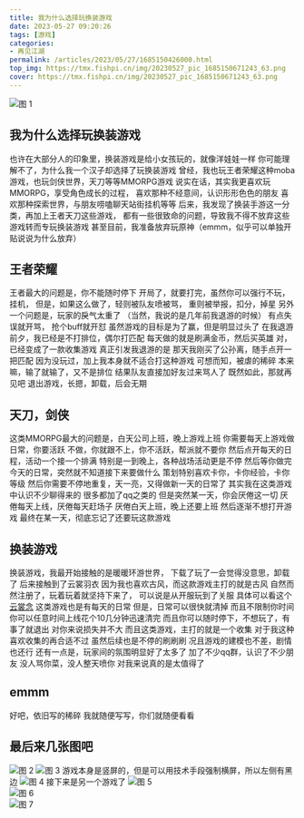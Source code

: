 ```yaml
---
title: 我为什么选择玩换装游戏
date: 2023-05-27 09:20:26
tags: [游戏]
categories: 
- 再见江湖
permalink: /articles/2023/05/27/1685150426000.html
top_img: https://tmx.fishpi.cn/img/20230527_pic_1685150671243_63.png
cover: https://tmx.fishpi.cn/img/20230527_pic_1685150671243_63.png
---
```


![图 1](https://tmx.fishpi.cn/img/20230527_pic_1685150671243_63.png)  

## 我为什么选择玩换装游戏
也许在大部分人的印象里，换装游戏是给小女孩玩的，就像洋娃娃一样
你可能理解不了，为什么我一个汉子却选择了玩换装游戏
曾经，我也玩王者荣耀这种moba游戏，也玩剑侠世界，天刀等等MMORPG游戏
说实在话，其实我更喜欢玩MMORPG，享受角色成长的过程，
喜欢那种不经意间，认识形形色色的朋友
喜欢那种探索世界，与朋友唠嗑聊天站街挂机等等
后来，我发现了换装手游这一分类，再加上王者天刀这些游戏，
都有一些很致命的问题，导致我不得不放弃这些游戏转而专玩换装游戏
甚至目前，我准备放弃玩原神（emmm，似乎可以单独开贴说说为什么放弃）


## 王者荣耀
王者最大的问题是，你不能随时停下
开局了，就要打完，虽然你可以强行不玩，挂机，
但是，如果这么做了，轻则被队友喷被骂，
重则被举报，扣分，掉星
另外一个问题是，玩家的戾气太重了
（当然，我说的是几年前我退游的时候）
有点失误就开骂， 抢个buff就开怼
虽然游戏的目标是为了赢，但是明显过头了
在我退游前夕，我已经是不打排位，偶尔打匹配
每天做的就是刷满金币，然后买英雄
对，已经变成了一款收集游戏
真正引发我退游的是
那天我刚买了公孙离，随手点开一把匹配
因为没玩过，加上我本身就不适合打这种游戏
可想而知，被虐的稀碎
本来嘛，输了就输了，又不是排位
结果队友直接加好友过来骂人了
既然如此，那就再见吧
退出游戏，长摁，卸载，后会无期

## 天刀，剑侠
这类MMORPG最大的问题是，白天公司上班，晚上游戏上班
你需要每天上游戏做日常，你要活跃
不做，你就跟不上，你不活跃，帮派就不要你
然后点开每天的日程，活动一个接一个排满
特别是一到晚上，各种战场活动更是不停
然后等你做完今天的日常，突然就不知道接下来要做什么
策划特别喜欢卡你，卡你经验，卡你等级
然后你需要不停地重复，天一亮，又得做新一天的日常了
其实我在这类游戏中认识不少聊得来的
很多都加了qq之类的
但是突然某一天，你会厌倦这一切
厌倦每天上线，厌倦每天赶场子
厌倦白天上班，晚上还要上班
然后逐渐不想打开游戏
最终在某一天，彻底忘记了还要玩这款游戏

## 换装游戏
换装游戏，我最开始接触的是暖暖环游世界，
下载了玩了一会觉得没意思，卸载了
后来接触到了云裳羽衣
因为我也喜欢古风，而这款游戏主打的就是古风
自然而然注册了，玩着玩着就坚持下来了，
可以说是从开服玩到了关服
具体可以看这个[云裳念](https://sszsj.com/articles/2022/02/21/1645411335000.html)
这类游戏也是有每天的日常
但是，日常可以很快就清掉
而且不限制你时间
你可以任意时间上线花个10几分钟迅速清完
而且你可以随时停下，不想玩了，有事了就退出
对你来说损失并不大
而且这类游戏，主打的就是一个收集
对于我这种喜欢收集的再合适不过
虽然后续也是不停的刷刷刷
况且游戏的建模也不差，剧情也还行
还有一点是，玩家间的氛围明显好了太多了
加了不少qq群，认识了不少朋友
没人骂你菜，没人整天喷你
对我来说真的是太值得了

## emmm
好吧，依旧写的稀碎
我就随便写写，你们就随便看看

## 最后来几张图吧
![图 2](https://tmx.fishpi.cn/img/20230527_pic_1685151249640_95.png)
![图 3](https://tmx.fishpi.cn/img/20230527_pic_1685151265586_41.png)
游戏本身是竖屏的，但是可以用技术手段强制横屏，所以左侧有黑边
![图 4](https://tmx.fishpi.cn/img/20230527_pic_1685151321319_61.png)
接下来是另一个游戏了
![图 5](https://tmx.fishpi.cn/img/20230527_pic_1685151941041_49.png)  
![图 6](https://tmx.fishpi.cn/img/20230527_pic_1685151951911_77.png)  
![图 7](https://tmx.fishpi.cn/img/20230527_pic_1685151960443_46.png)  


